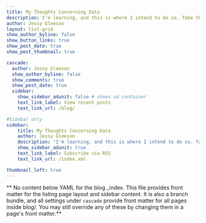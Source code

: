 ```yaml
---
title: My Thoughts Concerning Data
description: I'm learning, and this is where I intend to do so. Take these musings with a grain of salt.
author: Jessy Gleeson
layout: list-grid
show_author_byline: false
show_button_links: true
show_post_date: true
show_post_thumbnail: true

cascade:
  author: Jessy Gleeson
  show_author_byline: false
  show_comments: true
  show_post_date: true
  sidebar:
    show_sidebar_adunit: false # shows ad container
    text_link_label: View recent posts
    text_link_url: /blog/

#Sidebar only
sidebar:
    title: My Thoughts Concerning Data
    author: Jessy Gleeson
    description: "I'm learning, and this is where I intend to do so. Take these musings with a grain of salt."
    show_sidebar_adunit: true
    text_link_label: Subscribe via RSS
    text_link_url: /index.xml

thumbnail_left: true
---
```


** No content below YAML for the blog _index. This file provides front matter for the listing page layout and sidebar content. It is also a branch bundle, and all settings under `cascade` provide front matter for all pages inside blog/. You may still override any of these by changing them in a page's front matter.**
